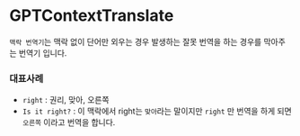 # GPTContextTranslate

`맥락 번역기`는 맥락 없이 단어만 외우는 경우 발생하는 잘못 번역을 하는 경우를 막아주는 번역기 입니다.

### 대표사례

- `right` : 권리, 맞아, 오른쪽
- `Is it right?` : 이 맥락에서 right는 `맞아`라는 말이지만 `right` 만 번역을 하게 되면 `오른쪽` 이라고 번역을 합니다.
